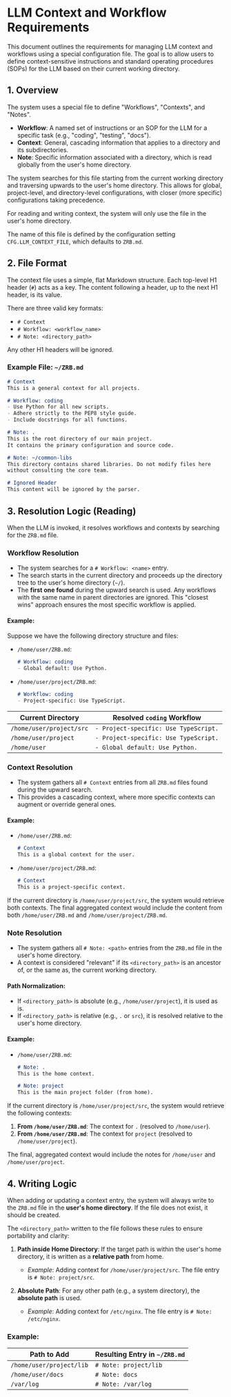# LLM Context and Workflow Requirements

This document outlines the requirements for managing LLM context and workflows using a special configuration file. The goal is to allow users to define context-sensitive instructions and standard operating procedures (SOPs) for the LLM based on their current working directory.

## 1. Overview

The system uses a special file to define "Workflows", "Contexts", and "Notes".

-   **Workflow**: A named set of instructions or an SOP for the LLM for a specific task (e.g., "coding", "testing", "docs").
-   **Context**: General, cascading information that applies to a directory and its subdirectories.
-   **Note**: Specific information associated with a directory, which is read globally from the user's home directory.

The system searches for this file starting from the current working directory and traversing upwards to the user's home directory. This allows for global, project-level, and directory-level configurations, with closer (more specific) configurations taking precedence.

For reading and writing context, the system will only use the file in the user's home directory.

The name of this file is defined by the configuration setting `CFG.LLM_CONTEXT_FILE`, which defaults to `ZRB.md`.

## 2. File Format

The context file uses a simple, flat Markdown structure. Each top-level H1 header (`#`) acts as a key. The content following a header, up to the next H1 header, is its value.

There are three valid key formats:

-   `# Context`
-   `# Workflow: <workflow_name>`
-   `# Note: <directory_path>`

Any other H1 headers will be ignored.

### Example File: `~/ZRB.md`

```markdown
# Context
This is a general context for all projects.

# Workflow: coding
- Use Python for all new scripts.
- Adhere strictly to the PEP8 style guide.
- Include docstrings for all functions.

# Note: .
This is the root directory of our main project.
It contains the primary configuration and source code.

# Note: ~/common-libs
This directory contains shared libraries. Do not modify files here
without consulting the core team.

# Ignored Header
This content will be ignored by the parser.
```

## 3. Resolution Logic (Reading)

When the LLM is invoked, it resolves workflows and contexts by searching for the `ZRB.md` file.

### Workflow Resolution

-   The system searches for a `# Workflow: <name>` entry.
-   The search starts in the current directory and proceeds up the directory tree to the user's home directory (`~/`).
-   The **first one found** during the upward search is used. Any workflows with the same name in parent directories are ignored. This "closest wins" approach ensures the most specific workflow is applied.

#### Example:

Suppose we have the following directory structure and files:

-   `/home/user/ZRB.md`:
    ```markdown
    # Workflow: coding
    - Global default: Use Python.
    ```
-   `/home/user/project/ZRB.md`:
    ```markdown
    # Workflow: coding
    - Project-specific: Use TypeScript.
    ```

| Current Directory         | Resolved `coding` Workflow         |
| ------------------------- | ---------------------------------- |
| `/home/user/project/src`  | `- Project-specific: Use TypeScript.` |
| `/home/user/project`      | `- Project-specific: Use TypeScript.` |
| `/home/user`              | `- Global default: Use Python.`    |

### Context Resolution

-   The system gathers all `# Context` entries from all `ZRB.md` files found during the upward search.
-   This provides a cascading context, where more specific contexts can augment or override general ones.

#### Example:

-   `/home/user/ZRB.md`:
    ```markdown
    # Context
    This is a global context for the user.
    ```
-   `/home/user/project/ZRB.md`:
    ```markdown
    # Context
    This is a project-specific context.
    ```

If the current directory is `/home/user/project/src`, the system would retrieve both contexts. The final aggregated context would include the content from both `/home/user/ZRB.md` and `/home/user/project/ZRB.md`.

### Note Resolution

-   The system gathers all `# Note: <path>` entries from the `ZRB.md` file in the user's home directory.
-   A context is considered "relevant" if its `<directory_path>` is an ancestor of, or the same as, the current working directory.

#### Path Normalization:

-   If `<directory_path>` is absolute (e.g., `/home/user/project`), it is used as is.
-   If `<directory_path>` is relative (e.g., `.` or `src`), it is resolved relative to the user's home directory.

#### Example:

-   `/home/user/ZRB.md`:
    ```markdown
    # Note: .
    This is the home context.

    # Note: project
    This is the main project folder (from home).
    ```

If the current directory is `/home/user/project/src`, the system would retrieve the following contexts:

1.  **From `/home/user/ZRB.md`**: The context for `.` (resolved to `/home/user`).
2.  **From `/home/user/ZRB.md`**: The context for `project` (resolved to `/home/user/project`).

The final, aggregated context would include the notes for `/home/user` and `/home/user/project`.

## 4. Writing Logic

When adding or updating a context entry, the system will always write to the `ZRB.md` file in the **user's home directory**. If the file does not exist, it should be created.

The `<directory_path>` written to the file follows these rules to ensure portability and clarity:

1.  **Path inside Home Directory**: If the target path is within the user's home directory, it is written as a **relative path** from home.
    -   *Example*: Adding context for `/home/user/project/src`. The file entry is `# Note: project/src`.

2.  **Absolute Path**: For any other path (e.g., a system directory), the **absolute path** is used.
    -   *Example*: Adding context for `/etc/nginx`. The file entry is `# Note: /etc/nginx`.

### Example:

| Path to Add             | Resulting Entry in `~/ZRB.md` |
| ----------------------- | ---------------------------------- |
| `/home/user/project/lib`| `# Note: project/lib`           |
| `/home/user/docs`       | `# Note: docs`                  |
| `/var/log`              | `# Note: /var/log`              |